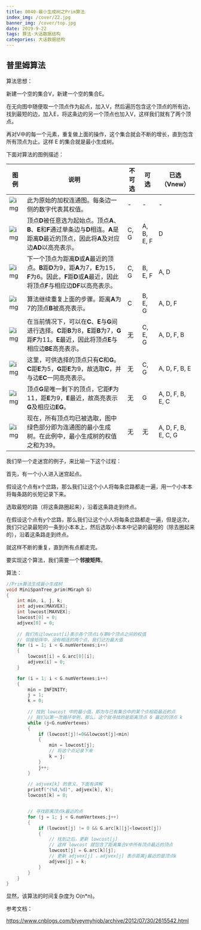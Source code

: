 ```yaml
---
title: 0040-最小生成树之Prim算法
index_img: /cover/22.jpg
banner_img: /cover/top.jpg
date: 2019-9-22
tags: 算法-大话数据结构
categories: 大话数据结构
---
```




## 普里姆算法

算法思想：

新建一个空的集合V，新建一个空的集合E。

在无向图中随便取一个顶点作为起点，加入V，然后遍历包含这个顶点的所有边，找到最短的边，加入E，将这条边的另一个顶点也加入V，这样我们就有了两个顶点。

再对V中的每一个元素，重复做上面的操作，这个集合就会不断的增长，直到包含所有顶点为止。这样 E 的集合就是最小生成树。

下面对算法的图例描述：

| 图例                                                         | 说明                                                         | 不可选 | 可选       | 已选（Vnew）        |
| ------------------------------------------------------------ | ------------------------------------------------------------ | ------ | ---------- | ------------------- |
| ![img](https://pic002.cnblogs.com/images/2012/426620/2012073015154494.png) | 此为原始的加权连通图。每条边一侧的数字代表其权值。           | -      | -          | -                   |
| ![img](https://pic002.cnblogs.com/images/2012/426620/2012073015175038.png) | 顶点**D**被任意选为起始点。顶点**A**、**B**、**E**和**F**通过单条边与**D**相连。**A**是距离**D**最近的顶点，因此将**A**及对应边**AD**以高亮表示。 | C, G   | A, B, E, F | D                   |
| ![img](https://pic002.cnblogs.com/images/2012/426620/2012073016090032.png) | 下一个顶点为距离**D**或**A**最近的顶点。**B**距**D**为9，距**A**为7，**E**为15，**F**为6。因此，**F**距**D**或**A**最近，因此将顶点**F**与相应边**DF**以高亮表示。 | C, G   | B, E, F    | A, D                |
| ![img](https://pic002.cnblogs.com/images/2012/426620/2012073016130394.png) | 算法继续重复上面的步骤。距离**A**为7的顶点**B**被高亮表示。  | C      | B, E, G    | A, D, F             |
| ![img](https://pic002.cnblogs.com/images/2012/426620/2012073016143177.png) | 在当前情况下，可以在**C**、**E**与**G**间进行选择。**C**距**B**为8，**E**距**B**为7，**G**距**F**为11。**E**最近，因此将顶点**E**与相应边**BE**高亮表示。 | 无     | C, E, G    | A, D, F, B          |
| ![img](https://pic002.cnblogs.com/images/2012/426620/2012073016154616.png) | 这里，可供选择的顶点只有**C**和**G**。**C**距**E**为5，**G**距**E**为9，故选取**C**，并与边**EC**一同高亮表示。 | 无     | C, G       | A, D, F, B, E       |
| ![img](https://pic002.cnblogs.com/images/2012/426620/2012073016114494.png) | 顶点**G**是唯一剩下的顶点，它距**F**为11，距**E**为9，**E**最近，故高亮表示**G**及相应边**EG**。 | 无     | G          | A, D, F, B, E, C    |
| ![img](https://pic002.cnblogs.com/images/2012/426620/2012073016100874.png) | 现在，所有顶点均已被选取，图中绿色部分即为连通图的最小生成树。在此例中，最小生成树的权值之和为39。 | 无     | 无         | A, D, F, B, E, C, G |

 

我们举一个走迷宫的例子，来比喻一下这个过程：

首先，有一个小人进入迷宫起点。

假设这个点有x个岔路，那么我们让这个小人将每条岔路都走一遍，用一个小本本将每条路的长短记录下来。

选取最短的路（将这条路圈起来），沿着这条路走到终点。

在假设这个点有y个岔路，那么我们让这个小人将每条岔路都走一遍，但是这次，我们只记录最短的一条到小本本上，然后选取小本本中记录的最短的（除去圈起来的），沿着这条路走到终点。

就这样不断的重复，直到所有点都走完。



要实现这个算法，我们需要一个**邻接矩阵**。

算法：

```c
//Prim算法生成最小生成树
void MiniSpanTree_prim(MGraph G)
{
    int min, i, j, k;
    int adjvex[MAXVEX];
    int lowcost[MAXVEX];
    lowcost[0] = 0;
    adjvex[0] = 0;
    
    // 我们先让lowcost[i]表示各个顶点i与第0个顶点之间的权值
    // 邻接矩阵中，没有相连的两个点，我们记为最大值
    for (i = 1; i < G.numVertexes;i++)
    {
        lowcost[i] = G.arc[0][i];
        adjvex[i] = 0; 
    }

    for (i = 1; i < G.numVertexes;i++)
    {
        min = INFINITY;
        j = 1;
        k = 0;
        
        // 找到 lowcost 中的最小值，即为与已有集合中的某个点相距最近的点
        // 我们以第一次循环举例，那么，这个就寻找的是距离顶点 0 最近的顶点 k
        while (j<G.numVertexes)
        {
            if (lowcost[j]!=0&&lowcost[j]<min)
            {
                min = lowcost[j];
                // 将这个点记录下来
                k = j;
            }
            j++;
        }
        
        // adjvex[k] 的意义，下面有讲解
        printf("(%d,%d)", adjvex[k], k);
        lowcost[k] = 0;


        // 寻找距离顶点k最近的点
        for (j = 1; j < G.numVertexes;j++)
        {
            if (lowcost[j] != 0 && G.arc[k][j]<lowcost[j])    
            {
                // 找到之后，更新 lowcost[j]
                // 这样 lowcost 就包含了距离集合V中所有顶点最近的顶点
                lowcost[j] = G.arc[k][j];
                // 更新 adjvex[j] ，adjvex[j] 表示距离j最近的是顶点k
                adjvex[j] = k;
            }
        }
    }
}

```



显然，该算法的时间复杂度为 O(n*n)。



参考文档：

https://www.cnblogs.com/biyeymyhjob/archive/2012/07/30/2615542.html
